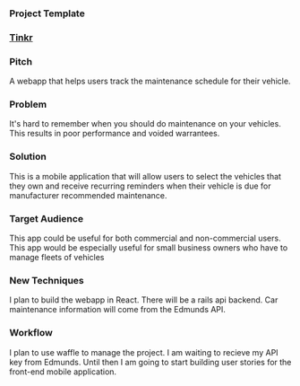 ### Project Template

### [Tinkr](https://github.com/NicholasJacques/Tinkr)

### Pitch

A webapp that helps users track the maintenance schedule for their vehicle.

### Problem

It's hard to remember when you should do maintenance on your vehicles. This results in poor performance and voided warrantees.

### Solution

This is a mobile application that will allow users to select the vehicles that they own and receive recurring reminders when their vehicle is due for manufacturer recommended maintenance.

### Target Audience

This app could be useful for both commercial and non-commercial users. This app would be especially useful for small business owners who have to manage fleets of vehicles

### New Techniques

I plan to build the webapp in React. There will be a rails api backend. Car maintenance information will come from the Edmunds API.

### Workflow

I plan to use waffle to manage the project. I am waiting to recieve my API key from Edmunds. Until then I am going to start building user stories for the front-end mobile application.